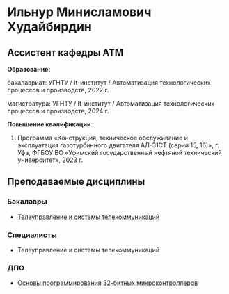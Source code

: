# Ильнур Минисламович Худайбирдин
## Ассистент кафедры АТМ

**Образование:**

бакалавриат: УГНТУ / It-институт / Автоматизация технологических процессов и производств, 2022 г.

магистратура: УГНТУ / It-институт / Автоматизация технологических процессов и производств, 2024 г.

**Повышение квалификации:**

1) Программа «Конструкция, техническое обслуживание и эксплуатация газотурбинного двигателя АЛ-31СТ (серии 15, 16)», г. Уфа, ФГБОУ ВО «Уфимский государственный нефтяной технический университет», 2023 г.

## Преподаваемые дисциплины

### Бакалавры

* [Телеуправление и системы телекоммуникаций](TUiSTK)

### Специалисты

* Телеуправление и системы телекоммуникаций

### ДПО

* [Основы программирования 32-битных микроконтроллеров](ESP32)
